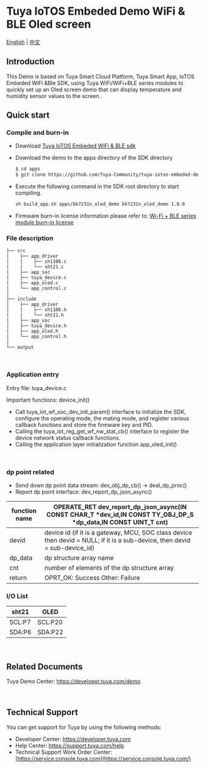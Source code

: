 # Tuya IoTOS Embeded Demo WiFi & BLE Oled screen

[English](./README.md) | [中文](./README_zh.md)

## Introduction 


This Demo is based on Tuya Smart Cloud Platform, Tuya Smart App, IoTOS Embeded WiFi &Ble SDK, using Tuya WiFi/WiFi+BLE series modules to quickly set up an Oled screen demo that can display temperature and humidity sensor values to the screen.
## Quick start

### Compile and burn-in
+ Download [Tuya IoTOS Embeded WiFi & BLE sdk](https://github.com/tuya/tuya-iotos-embeded-sdk-wifi-ble-bk7231n) 

+ Download the demo to the apps directory of the SDK directory 

  ```bash
  $ cd apps
  $ git clone https://github.com/Tuya-Community/tuya-iotos-embeded-demo-wifi-ble-oled
  ```
  
+ Execute the following command in the SDK root directory to start compiling.

  ```bash
  sh build_app.sh apps/bk7231n_oled_demo bk7231n_oled_demo 1.0.0 
  ```

+ Firmware burn-in license information please refer to: [Wi-Fi + BLE series module burn-in license](https://developer.tuya.com/cn/docs/iot/device-development/burn-and-authorization/burn-and-authorize-wifi-ble-modules/burn-and-authorize-wb-series-modules?id=Ka78f4pttsytd) 



### File description
```
├── src	
|    ├── app_driver
|    |    ├── sh1106.c           
|    |    └── sht21.c           
|    ├── app_soc                
|    ├── tuya_device.c           
|    ├── app_oled.c             
|    └── app_control.c        
|
├── include			
|    ├── app_driver
|    |    ├── sh1106.h           
|    |    └── sht21.h        
|    ├── app_soc
|    ├── tuya_device.h
|    ├── app_oled.h
|    └── app_control.h
|
└── output          
```

<br>

### Application entry
Entry file: tuya_device.c

Important functions: device_init()

+ Call tuya_iot_wf_soc_dev_init_param() interface to initialize the SDK, configure the operating mode, the mating mode, and register various callback functions and store the firmware key and PID.
+ Calling the tuya_iot_reg_get_wf_nw_stat_cb() interface to register the device network status callback functions.
+ Calling the application layer initialization function app_oled_init()

<br>

### dp point related

+ Send down dp point data stream: dev_obj_dp_cb() -> deal_dp_proc()
+ Report dp point interface: dev_report_dp_json_async()

| function name | OPERATE_RET dev_report_dp_json_async(IN CONST CHAR_T *dev_id,IN CONST TY_OBJ_DP_S *dp_data,IN CONST UINT_T cnt)|
| ---|--|
| devid | device id (if it is a gateway, MCU, SOC class device then devid = NULL; if it is a sub-device, then devid = sub-device_id)|
| dp_data | dp structure array name|
| cnt | number of elements of the dp structure array|
| return | OPRT_OK: Success Other: Failure |

### I/O List

|sht21|OLED|
| --- | --- |
|SCL:P7|SCL:P20|
|SDA:P6|SDA:P22|



<br>



## Related Documents

Tuya Demo Center: https://developer.tuya.com/demo


<br>


## Technical Support

You can get support for Tuya by using the following methods:

- Developer Center: https://developer.tuya.com
- Help Center: https://support.tuya.com/help
- Technical Support Work Order Center: [https://service.console.tuya.com](https://service.console.tuya.com/) 


<br>


